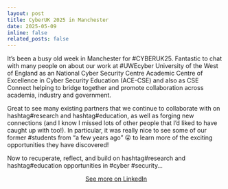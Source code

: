 ```yaml
---
layout: post
title: CyberUK 2025 in Manchester
date: 2025-05-09
inline: false
related_posts: false
---
```


It’s been a busy old week in Manchester for #CYBERUK25. Fantastic to chat with many people on about our work at #UWEcyber University of the West of England as an National Cyber Security Centre Academic Centre of Excellence in Cyber Security Education (ACE-CSE) and also as CSE Connect helping to bridge together and promote collaboration across academia, industry and government.

Great to see many existing partners that we continue to collaborate with on hashtag#research and hashtag#education, as well as forging new connections (and I know I missed lots of other people that I’d liked to have caught up with too!). In particular, it was really nice to see some of our former #students from “a few years ago” 😜 to learn more of the exciting opportunities they have discovered!

Now to recuperate, reflect, and build on hashtag#research and hashtag#education opportunities in #cyber #security…

<p style="text-align:center;">
<img src"./assets/img/news/2025-05-cyberuk.png">
<a href="https://www.linkedin.com/posts/prof-phil-legg_manchester-cyberuk25-uwecyber-activity-7326558225141555201-Nc6O">See more on LinkedIn</a>
</p>

